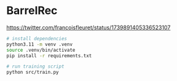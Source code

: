 # BarrelRec

https://twitter.com/francoisfleuret/status/1739891405336523107

```bash
# install dependencies
python3.11 -m venv .venv
source .venv/bin/activate
pip install -r requirements.txt

# run training script
python src/train.py
```
